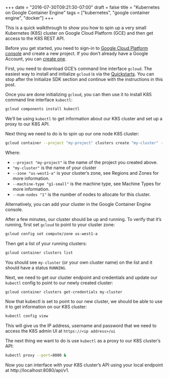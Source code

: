 +++
date = "2016-07-30T09:21:30-07:00"
draft = false
title = "Kubernetes on Google Container Engine"
tags = ["kubernetes", "google container engine", "docker"]
+++

This is a quick walkthrough to show you how to spin up a very small Kubernetes (K8S) cluster on Google Cloud Platform (GCE) and then get access to the K8S REST API.

Before you get started, you need to sign-in to <a href="https://console.cloud.google.com" target="blank">Google Cloud Platform console</a> and create a new project. If you don’t already have a Google Account, you can <a href="https://accounts.google.com/SignUp" target="blank">create one</a>.

First, you need to download GCE’s command line interface `gcloud`. The easiest way to install and initialize `gcloud` is via the <a href="https://cloud.google.com/sdk/docs/quickstarts" target="blank">Quickstarts</a>. You can stop after the Initialize SDK section and continue with the instructions in this post.

Once you are done initializing `gcloud`, you can then use it to install K8S command line interface `kubectl`:

```sh  
gcloud components install kubectl
```

We’ll be using `kubectl` to get information about our K8S cluster and set up a proxy to our K8S API.

Next thing we need to do is to spin up our one node K8S cluster:

```sh  
gcloud container --project "my-project" clusters create "my-cluster" --zone "us-west1-a" --machine-type "g1-small" --num-nodes "1"
```

Where:

- `--project "my-project"` is the name of the project you created above.
- `"my-cluster"` is the name of your cluster
- `--zone "us-west1-a"` is your cluster’s zone, see Regions and Zones for more information.
- `--machine-type "g1-small"` is the machine type, see Machine Types for more information.
- `--num-nodes "1"` is the number of nodes to allocate for this cluster.

Alternatively, you can add your cluster in the Google Container Engine console.

After a few minutes, our cluster should be up and running. To verify that it’s running, first set `gcloud` to point to your cluster zone:

```sh
gcloud config set compute/zone us-west1-a
```

Then get a list of your running clusters:

```sh
gcloud container clusters list
```

You should see `my-cluster` (or your own cluster name) on the list and it should have a status `RUNNING`.

Next, we need to get our cluster endpoint and credentials and update our `kubectl` config to point to our newly created cluster:

```sh
gcloud container clusters get-credentials my-cluster
```

Now that kubectl is set to point to our new cluster, we should be able to use it to get information on our K8S cluster:

```sh
kubectl config view
```

This will give us the IP address, username and password that we need to access the K8S admin UI at `https://<ip address>/ui`

The next thing we want to do is use `kubectl` as a proxy to our K8S cluster’s API:

```sh
kubectl proxy --port=8080 &
```

Now you can interface with your K8S cluster’s API using your local endpoint at http://localhost:8080/api/v1.
